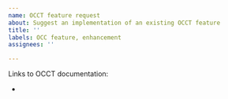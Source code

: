 ```yaml
---
name: OCCT feature request
about: Suggest an implementation of an existing OCCT feature
title: ''
labels: OCC feature, enhancement
assignees: ''

---
```


<!-- Describe what use cases this would have and any other relevant information. -->

Links to OCCT documentation:
*  <!-- https://old.opencascade.com/doc/occt-7.5.0/refman/html/ -->
